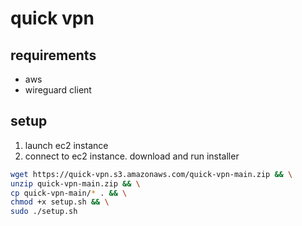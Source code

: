 # quick vpn

## requirements
- aws
- wireguard client

## setup
1. launch ec2 instance
2. connect to ec2 instance. download and run installer
```bash
wget https://quick-vpn.s3.amazonaws.com/quick-vpn-main.zip && \
unzip quick-vpn-main.zip && \
cp quick-vpn-main/* . && \
chmod +x setup.sh && \
sudo ./setup.sh
```
